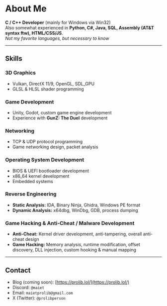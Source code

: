 # About Me

**C / C++ Developer** (mainly for Windows via Win32)  
Also somewhat experienced in **Python, C#, Java, SQL, Assembly (AT&T syntax ftw), HTML/CSS/JS**.  
*Not my favorite languages, but necessary to know*

---

## Skills

### 3D Graphics
- Vulkan, DirectX 11/9, OpenGL, SDL_GPU
- GLSL & HLSL shader programming

### Game Development
- Unity, Godot, custom game engine development
- Experience with **GunZ: The Duel** development

### Networking
- TCP & UDP protocol programming
- Game networking design, packet analysis

### Operating System Development
- BIOS & UEFI bootloader development
- x86_64 kernel development
- Embedded systems

### Reverse Engineering
- **Static Analysis:** IDA, Binary Ninja, Ghidra, Windows PE format
- **Dynamic Analysis:** x64dbg, WinDbg, GDB, process dumping

### Game Hacking & Anti-Cheat / Malware Development
- **Anti-Cheat:** Kernel driver development, anti-tampering, overall anti-cheat design
- **Game Hacking:** Memory analysis, runtime modification, offset discovery, DLL injection, custom hooking & manual mapping

---

## Contact
- Blog (coming soon): [https://prolib.lol/](https://prolib.lol/)
- Discord: `@maiet`
- Email: `maietprolib@gmail.com`
- X (Twitter): `@prolibperson`